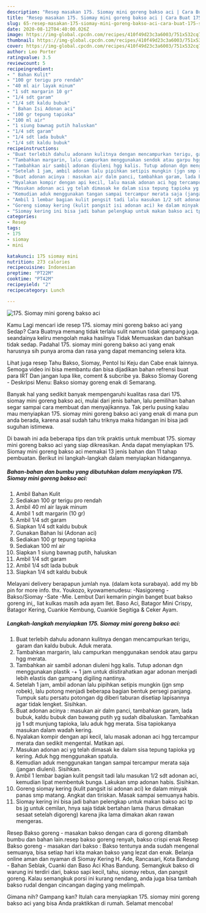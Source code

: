 ```yaml
---
description: "Resep masakan 175. Siomay mini goreng bakso aci | Cara Buat 175. Siomay mini goreng bakso aci Yang Enak dan Simpel"
title: "Resep masakan 175. Siomay mini goreng bakso aci | Cara Buat 175. Siomay mini goreng bakso aci Yang Enak dan Simpel"
slug: 65-resep-masakan-175-siomay-mini-goreng-bakso-aci-cara-buat-175-siomay-mini-goreng-bakso-aci-yang-enak-dan-simpel
date: 2020-08-12T04:40:00.026Z
image: https://img-global.cpcdn.com/recipes/410f49d23c3a6003/751x532cq70/175-siomay-mini-goreng-bakso-aci-foto-resep-utama.jpg
thumbnail: https://img-global.cpcdn.com/recipes/410f49d23c3a6003/751x532cq70/175-siomay-mini-goreng-bakso-aci-foto-resep-utama.jpg
cover: https://img-global.cpcdn.com/recipes/410f49d23c3a6003/751x532cq70/175-siomay-mini-goreng-bakso-aci-foto-resep-utama.jpg
author: Leo Porter
ratingvalue: 3.5
reviewcount: 5
recipeingredient:
- " Bahan Kulit"
- "100 gr terigu pro rendah"
- "40 ml air layak minum"
- "1 sdt margarin 10 gr"
- "1/4 sdt garam"
- "1/4 sdt kaldu bubuk"
- " Bahan Isi Adonan aci"
- "100 gr tepung tapioka"
- "100 ml air"
- "1 siung bawnag putih haluskan"
- "1/4 sdt garam"
- "1/4 sdt lada bubuk"
- "1/4 sdt kaldu bubuk"
recipeinstructions:
- "Buat terlebih dahulu adonann kulitnya dengan mencampurkan terigu, garam dan kaldu bubuk. Aduk merata."
- "Tambahkan margarin, lalu campurkan menggunakan sendok atau garpu hgg merata."
- "Tambahkan air sambil adonan diuleni hgg kalis. Tutup adonan dgn menggunakan plastik -+ 1 jam untuk diistirahatkan agar adonan menjadi lebih elastis dan gampang digiling nantinya."
- "Setelah 1 jam, ambil adonan lalu pipihkan setipis mungkin (jgn smp robek), lalu potong menjadi beberapa bagian bentuk persegi panjang. Tumpuk satu persatu potongan dg diberi taburan disetiap lapisannya agar tidak lengket. Sisihkan."
- "Buat adonan acinya : masukan air dalm panci, tambahkan garam, lada bubuk, kaldu bubuk dan bawang putih yg sudah dibaluskan. Tambahkan jg 1 sdt munjung tapioka, lalu aduk hgg merata. Sisa tapiokanya masukan dalam wadah kering."
- "Nyalakan kompir dengan api kecil, lalu masak adonan aci hgg tercampur merata dan sedikit mengental. Matikan api."
- "Masukan adonan aci yg telah dimasak ke dalam sisa tepung tapioka yg kering. Aduk hgg menggunakan spatula."
- "Kemudian aduk menggunakan tangan sampai tercampur merata saja (jangan diuleni). Sisihkan."
- "Ambil 1 lembar bagian kulit pengsit tadi lalu masukan 1/2 sdt adonan aci, kemudian lipat membentuk bunga. Lakukan smp adonan habis. Sisihkan."
- "Goreng siomay kering (kulit pangsit isi adonan aci) ke dalam minyak panas smp matang. Angkat dan tiriskan. Masak sampai semuanya habis."
- "Siomay kering ini bisa jadi bahan pelengkap untuk makan bakso aci tp bs jg untuk cemilan, hnya saja tidak bertahan lama (harus dimakan sesaat setelah digoreng) karena jika lama dimakan akan rawan mengeras."
categories:
- Resep
tags:
- 175
- siomay
- mini

katakunci: 175 siomay mini 
nutrition: 273 calories
recipecuisine: Indonesian
preptime: "PT22M"
cooktime: "PT42M"
recipeyield: "2"
recipecategory: Lunch

---
```



![175. Siomay mini goreng bakso aci](https://img-global.cpcdn.com/recipes/410f49d23c3a6003/751x532cq70/175-siomay-mini-goreng-bakso-aci-foto-resep-utama.jpg)

Kamu Lagi mencari ide resep 175. siomay mini goreng bakso aci yang Sedap? Cara Buatnya memang tidak terlalu sulit namun tidak gampang juga. seandainya keliru mengolah maka hasilnya Tidak Memuaskan dan bahkan tidak sedap. Padahal 175. siomay mini goreng bakso aci yang enak harusnya sih punya aroma dan rasa yang dapat memancing selera kita.

Lihat juga resep Tahu Bakso, Siomay, Pentol Isi Keju dan Cabe enak lainnya. Semoga video ini bisa membantu dan bisa dijadikan bahan refrensi buat para IRT Dan jangan lupa like, coment &amp; subcribe ya. Bakso Siomay Goreng - Deskripsi Menu: Bakso siomay goreng enak di Semarang.

Banyak hal yang sedikit banyak mempengaruhi kualitas rasa dari 175. siomay mini goreng bakso aci, mulai dari jenis bahan, lalu pemilihan bahan segar sampai cara membuat dan menyajikannya. Tak perlu pusing kalau mau menyiapkan 175. siomay mini goreng bakso aci yang enak di mana pun anda berada, karena asal sudah tahu triknya maka hidangan ini bisa jadi suguhan istimewa.


Di bawah ini ada beberapa tips dan trik praktis untuk membuat 175. siomay mini goreng bakso aci yang siap dikreasikan. Anda dapat menyiapkan 175. Siomay mini goreng bakso aci memakai 13 jenis bahan dan 11 tahap pembuatan. Berikut ini langkah-langkah dalam menyiapkan hidangannya.

<!--inarticleads1-->

##### Bahan-bahan dan bumbu yang dibutuhkan dalam menyiapkan 175. Siomay mini goreng bakso aci:

1. Ambil  Bahan Kulit
1. Sediakan 100 gr terigu pro rendah
1. Ambil 40 ml air layak minum
1. Ambil 1 sdt margarin (10 gr)
1. Ambil 1/4 sdt garam
1. Siapkan 1/4 sdt kaldu bubuk
1. Gunakan  Bahan Isi (Adonan aci)
1. Sediakan 100 gr tepung tapioka
1. Sediakan 100 ml air
1. Siapkan 1 siung bawnag putih, haluskan
1. Ambil 1/4 sdt garam
1. Ambil 1/4 sdt lada bubuk
1. Siapkan 1/4 sdt kaldu bubuk


Melayani delivery berapapun jumlah nya. (dalam kota surabaya). add my bb pin for more info. thx. Youkozo, kyowamenudesu: -Nasigoreng -Bakso/Siomay -Sate -Mie. Lembut Dari kemarin pingin banget buat bakso goreng ini,, liat kulkas masih ada ayam llet. Baso Aci, Batagor Mini Crispy, Batagor Kering, Cuankie Kembung, Cuankie Segitiga &amp; Ceker Ayam. 

<!--inarticleads2-->

##### Langkah-langkah menyiapkan 175. Siomay mini goreng bakso aci:

1. Buat terlebih dahulu adonann kulitnya dengan mencampurkan terigu, garam dan kaldu bubuk. Aduk merata.
1. Tambahkan margarin, lalu campurkan menggunakan sendok atau garpu hgg merata.
1. Tambahkan air sambil adonan diuleni hgg kalis. Tutup adonan dgn menggunakan plastik -+ 1 jam untuk diistirahatkan agar adonan menjadi lebih elastis dan gampang digiling nantinya.
1. Setelah 1 jam, ambil adonan lalu pipihkan setipis mungkin (jgn smp robek), lalu potong menjadi beberapa bagian bentuk persegi panjang. Tumpuk satu persatu potongan dg diberi taburan disetiap lapisannya agar tidak lengket. Sisihkan.
1. Buat adonan acinya : masukan air dalm panci, tambahkan garam, lada bubuk, kaldu bubuk dan bawang putih yg sudah dibaluskan. Tambahkan jg 1 sdt munjung tapioka, lalu aduk hgg merata. Sisa tapiokanya masukan dalam wadah kering.
1. Nyalakan kompir dengan api kecil, lalu masak adonan aci hgg tercampur merata dan sedikit mengental. Matikan api.
1. Masukan adonan aci yg telah dimasak ke dalam sisa tepung tapioka yg kering. Aduk hgg menggunakan spatula.
1. Kemudian aduk menggunakan tangan sampai tercampur merata saja (jangan diuleni). Sisihkan.
1. Ambil 1 lembar bagian kulit pengsit tadi lalu masukan 1/2 sdt adonan aci, kemudian lipat membentuk bunga. Lakukan smp adonan habis. Sisihkan.
1. Goreng siomay kering (kulit pangsit isi adonan aci) ke dalam minyak panas smp matang. Angkat dan tiriskan. Masak sampai semuanya habis.
1. Siomay kering ini bisa jadi bahan pelengkap untuk makan bakso aci tp bs jg untuk cemilan, hnya saja tidak bertahan lama (harus dimakan sesaat setelah digoreng) karena jika lama dimakan akan rawan mengeras.


Resep Bakso goreng - masakan bakso dengan cara di goreng ditambah bumbu dan bahan lain.resep bakso goreng renyah, bakso crispi enak Resep Bakso goreng - masakan dari bakso : Bakso tentunya anda sudah mengenal semuanya, bisa setiap hari kita makan bakso yang lezat dan enak. Belanja online aman dan nyaman di Siomay Kering H. Ade, Rancasari, Kota Bandung - Bahan Seblak, Cuanki dan Baso Aci Khas Bandung. Semangkuk bakso di warung ini terdiri dari, bakso sapi kecil, tahu, siomay rebus, dan pangsit goreng. Kalau semangkuk porsi ini kurang nendang, anda juga bisa tambah bakso rudal dengan cincangan daging yang melimpah. 

Gimana nih? Gampang kan? Itulah cara menyiapkan 175. siomay mini goreng bakso aci yang bisa Anda praktikkan di rumah. Selamat mencoba!
